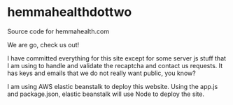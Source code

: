 # hemmahealthdottwo
Source code for hemmahealth.com 

We are go, check us out!

I have committed everything for this site except for some server js stuff that I am using to handle and validate the recaptcha and contact us requests.
It has keys and emails that we do not really want public, you know?

I am using AWS elastic beanstalk to deploy this website. Using the app.js and package.json, elastic beanstalk will use Node to deploy the site.
